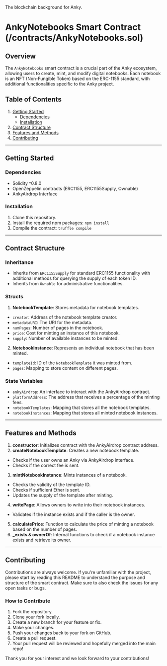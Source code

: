 The blockchain background for Anky.

# AnkyNotebooks Smart Contract (/contracts/AnkyNotebooks.sol)

## Overview

The `AnkyNotebooks` smart contract is a crucial part of the Anky ecosystem, allowing users to create, mint, and modify digital notebooks. Each notebook is an NFT (Non-Fungible Token) based on the ERC-1155 standard, with additional functionalities specific to the Anky project.

## Table of Contents

1. [Getting Started](#getting-started)
   - [Dependencies](#dependencies)
   - [Installation](#installation)
2. [Contract Structure](#contract-structure)
3. [Features and Methods](#features-and-methods)
4. [Contributing](#contributing)

---

## Getting Started

### Dependencies

- Solidity ^0.8.0
- OpenZeppelin contracts (ERC1155, ERC1155Supply, Ownable)
- AnkyAirdrop Interface

### Installation

1. Clone this repository.
2. Install the required npm packages:
   `npm install`
3. Compile the contract:
   `truffle compile`

---

## Contract Structure

### Inheritance

- Inherits from `ERC1155Supply` for standard ERC1155 functionality with additional methods for querying the supply of each token ID.
- Inherits from `Ownable` for administrative functionalities.

### Structs

1. **NotebookTemplate**: Stores metadata for notebook templates.

- `creator`: Address of the notebook template creator.
- `metadataURI`: The URI for the metadata.
- `numPages`: Number of pages in the notebook.
- `price`: Cost for minting an instance of this notebook.
- `supply`: Number of available instances to be minted.

2. **NotebookInstance**: Represents an individual notebook that has been minted.

- `templateId`: ID of the `NotebookTemplate` it was minted from.
- `pages`: Mapping to store content on different pages.

### State Variables

- `ankyAirdrop`: An interface to interact with the AnkyAirdrop contract.
- `platformAddress`: The address that receives a percentage of the minting fees.
- `notebookTemplates`: Mapping that stores all the notebook templates.
- `notebookInstances`: Mapping that stores all minted notebook instances.

---

## Features and Methods

1. **constructor**: Initializes contract with the AnkyAirdrop contract address.
2. **createNotebookTemplate**: Creates a new notebook template.

- Checks if the user owns an Anky via AnkyAirdrop interface.
- Checks if the correct fee is sent.

3. **mintNotebookInstance**: Mints instances of a notebook.

- Checks the validity of the template ID.
- Checks if sufficient Ether is sent.
- Updates the supply of the template after minting.

4. **writePage**: Allows owners to write into their notebook instances.

- Validates if the instance exists and if the caller is the owner.

5. **calculatePrice**: Function to calculate the price of minting a notebook based on the number of pages.
6. **\_exists & ownerOf**: Internal functions to check if a notebook instance exists and retrieve its owner.

---

## Contributing

Contributions are always welcome. If you're unfamiliar with the project, please start by reading this README to understand the purpose and structure of the smart contract. Make sure to also check the issues for any open tasks or bugs.

### How to Contribute

1. Fork the repository.
2. Clone your fork locally.
3. Create a new branch for your feature or fix.
4. Make your changes.
5. Push your changes back to your fork on GitHub.
6. Create a pull request.
7. Your pull request will be reviewed and hopefully merged into the main repo!

Thank you for your interest and we look forward to your contributions!
